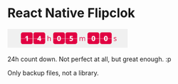 # React Native Flipclok

![](flipclock.gif) 

24h count down. Not perfect at all, but great enough. :p

Only backup files, not a library.

